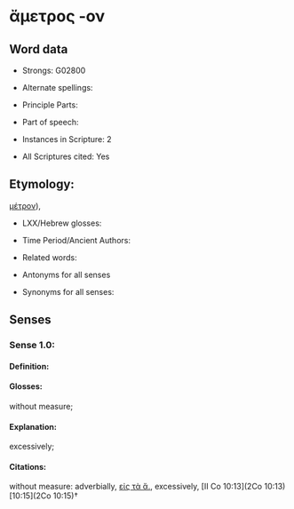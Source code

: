 # ἄμετρος -ον

<!-- Status: S2=NeedsEdits -->
<!-- Lexica used for edits:   -->

## Word data

* Strongs: G02800

* Alternate spellings:



* Principle Parts: 


* Part of speech: 


* Instances in Scripture: 2

* All Scriptures cited: Yes

## Etymology: 

[μέτρον]()),

* LXX/Hebrew glosses: 


* Time Period/Ancient Authors: 


* Related words: 

* Antonyms for all senses

* Synonyms for all senses: 


## Senses 


### Sense  1.0: 

#### Definition: 

#### Glosses: 

without measure; 

#### Explanation: 

excessively; 

#### Citations: 

without measure: adverbially, [εἰς τὰ ἄ.](), excessively, [II Co 10:13](2Co 10:13) [10:15](2Co 10:15)†
